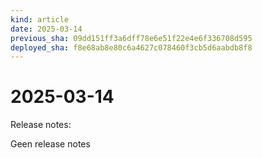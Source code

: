 ```yaml
---
kind: article
date: 2025-03-14
previous_sha: 09dd151ff3a6dff78e6e51f22e4e6f336708d595
deployed_sha: f8e68ab8e80c6a4627c078460f3cb5d6aabdb8f8
---
```


# 2025-03-14

Release notes:

Geen release notes
